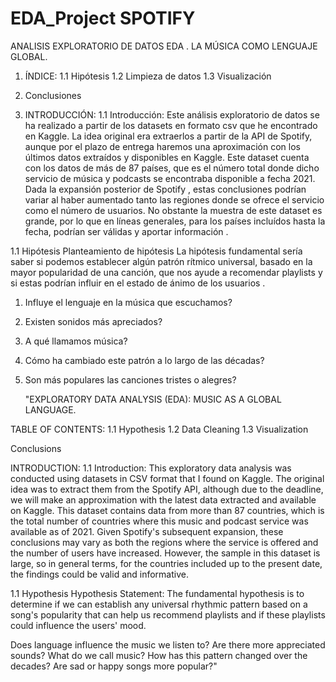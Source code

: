 # EDA_Project SPOTIFY
 ANALISIS EXPLORATORIO DE DATOS EDA . LA MÚSICA COMO LENGUAJE GLOBAL. 
1. ÍNDICE:
    1.1 Hipótesis
    1.2 Limpieza de datos 
    1.3 Visualización 
2. Conclusiones

1. INTRODUCCIÓN:
    1.1 Introducción: 
    Este análisis exploratorio de datos se ha realizado a partir de los datasets en formato csv que he encontrado en Kaggle.
 La idea original era extraerlos a partir de la API de Spotify, aunque por el plazo de entrega haremos una aproximación con los últimos datos extraídos y disponibles en Kaggle. Este dataset cuenta con los datos de más de 87 países, que es el número total donde dicho servicio de música  y podcasts se encontraba  disponible a fecha 2021.  Dada la expansión posterior de Spotify , estas conclusiones podrían variar al haber aumentado tanto las regiones donde se ofrece el servicio como el número de usuarios. No obstante la muestra de este dataset es grande, por lo que en líneas generales, para los países incluídos hasta la fecha, podrían ser válidas y aportar información .

1.1 Hipótesis 
Planteamiento de hipótesis
La hipótesis fundamental sería saber si podemos establecer algún patrón rítmico universal, basado en la mayor popularidad de una canción,  que nos ayude a recomendar playlists y si estas podrían influir en el estado de ánimo de los usuarios . 
1. Influye el lenguaje en la música que escuchamos? 
2. Existen sonidos más apreciados? 
3. A qué llamamos música? 
4. Cómo ha cambiado este patrón a lo largo de las décadas? 
5. Son más populares las canciones tristes o alegres?

   "EXPLORATORY DATA ANALYSIS (EDA): MUSIC AS A GLOBAL LANGUAGE.

TABLE OF CONTENTS:
1.1 Hypothesis
1.2 Data Cleaning
1.3 Visualization

Conclusions

INTRODUCTION:
1.1 Introduction: This exploratory data analysis was conducted using datasets in CSV format that I found on Kaggle. The original idea was to extract them from the Spotify API, although due to the deadline, we will make an approximation with the latest data extracted and available on Kaggle. This dataset contains data from more than 87 countries, which is the total number of countries where this music and podcast service was available as of 2021. Given Spotify's subsequent expansion, these conclusions may vary as both the regions where the service is offered and the number of users have increased. However, the sample in this dataset is large, so in general terms, for the countries included up to the present date, the findings could be valid and informative.

1.1 Hypothesis
Hypothesis Statement: The fundamental hypothesis is to determine if we can establish any universal rhythmic pattern based on a song's popularity that can help us recommend playlists and if these playlists could influence the users' mood.

Does language influence the music we listen to?
Are there more appreciated sounds?
What do we call music?
How has this pattern changed over the decades?
Are sad or happy songs more popular?"






